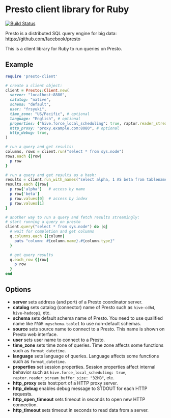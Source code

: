 # Presto client library for Ruby

[![Build Status](https://travis-ci.org/treasure-data/presto-client-ruby.svg?branch=master)](https://travis-ci.org/treasure-data/presto-client-ruby)

Presto is a distributed SQL query engine for big data:
https://github.com/facebook/presto

This is a client library for Ruby to run queries on Presto.

## Example

```ruby
require 'presto-client'

# create a client object:
client = Presto::Client.new(
  server: "localhost:8880",
  catalog: "native",
  schema: "default",
  user: "frsyuki",
  time_zone: "US/Pacific", # optional
  language: "English", # optional
  properties: {"hive.force_local_scheduling": true, raptor.reader_stream_buffer_size: "32MB"},  # optional
  http_proxy: "proxy.example.com:8080", # optional
  http_debug: true,
)

# run a query and get results:
columns, rows = client.run("select * from sys.node")
rows.each {|row|
  p row
}

# run a query and get results as a hash:
results = client.run_with_names("select alpha, 1 AS beta from tablename")
results.each {|row|
  p row['alpha']   # access by name
  p row['beta']
  p row.values[0]  # access by index
  p row.values[1]
}

# another way to run a query and fetch results streamingly:
# start running a query on presto
client.query("select * from sys.node") do |q|
  # wait for completion and get columns
  q.columns.each {|column|
    puts "column: #{column.name}.#{column.type}"
  }

  # get query results
  q.each_row {|row|
    p row
  }
end
```

## Options

* **server** sets address (and port) of a Presto coordinator server.
* **catalog** sets catalog (connector) name of Presto such as `hive-cdh4`, `hive-hadoop1`, etc.
* **schema** sets default schema name of Presto. You need to use qualified name like `FROM myschema.table1` to use non-default schemas.
* **source** sets source name to connect to a Presto. This name is shown on Presto web interface.
* **user** sets user name to connect to a Presto.
* **time_zone** sets time zone of queries. Time zone affects some functions such as `format_datetime`.
* **language** sets language of queries. Language affects some functions such as `format_datetime`.
* **properties** set session properties. Session properties affect internal behavior such as `hive.force_local_scheduling: true`, `raptor.reader_stream_buffer_size: "32MB"`, etc.
* **http_proxy** sets host:port of a HTTP proxy server.
* **http_debug** enables debug message to STDOUT for each HTTP requests.
* **http_open_timeout** sets timeout in seconds to open new HTTP connection.
* **http_timeout** sets timeout in seconds to read data from a server.

